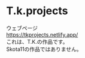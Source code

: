 # T.k.projects
ウェブページ<br>https://tkprojects.netlify.app/<br>
これは、T.K.の作品です。<br>
Skota11の作品ではありません。<br>
